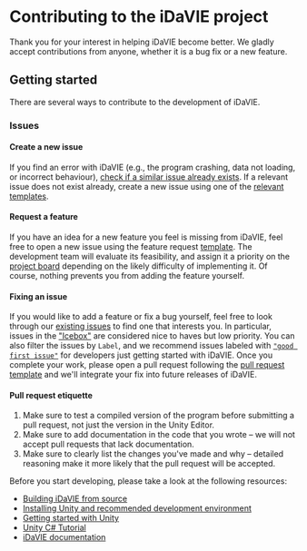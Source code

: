 # Contributing to the iDaVIE project

Thank you for your interest in helping iDaVIE become better. We gladly accept contributions from anyone, whether it is a bug fix or a new feature.

## Getting started
There are several ways to contribute to the development of iDaVIE.
### Issues
#### Create a new issue
If you find an error with iDaVIE (e.g., the program crashing, data not loading, or incorrect behaviour), [check if a similar issue already exists](https://github.com/idia-astro/idia_unity_vr/issues). If a relevant issue does not exist already, create a new issue using one of the [relevant templates](https://github.com/idia-astro/iDaVIE/issues/new/choose).

#### Request a feature
If you have an idea for a new feature you feel is missing from iDaVIE, feel free to open a new issue using the feature request [template](https://github.com/idia-astro/iDaVIE/issues/new?assignees=&labels=enhancement&projects=&template=feature_request.md&title=%5BFR%5D+%22New+Feature+Request%22). The development team will evaluate its feasibility, and assign it a priority on the [project board](https://github.com/orgs/idia-astro/projects/2/views/1) depending on the likely difficulty of implementing it. Of course, nothing prevents you from adding the feature yourself.

#### Fixing an issue
If you would like to add a feature or fix a bug yourself, feel free to look through our [existing issues](https://github.com/idia-astro/idia_unity_vr/issues) to find one that interests you. In particular, issues in the ["Icebox"](https://github.com/orgs/idia-astro/projects/2/views/1?filterQuery=Icebox) are considered nice to haves but low priority. You can also filter the issues by `Label`, and we recommend issues labeled with [`"good first issue"`](https://github.com/idia-astro/idia_unity_vr/issues?q=is%3Aopen+is%3Aissue+label%3A%22good+first+issue%22) for developers just getting started with iDaVIE. Once you complete your work, please open a pull request following the [pull request template](https://github.com/idia-astro/iDaVIE/compare) and we'll integrate your fix into future releases of iDaVIE.

#### Pull request etiquette
1. Make sure to test a compiled version of the program before submitting a pull request, not just the version in the Unity Editor.
2. Make sure to add documentation in the code that you wrote – we will not accept pull requests that lack documentation.
3. Make sure to clearly list the changes you've made and why – detailed reasoning make it more likely that the pull request will be accepted.

Before you start developing, please take a look at the following resources:
* [Building iDaVIE from source](https://github.com/idia-astro/idia_unity_vr/blob/main/BUILD.md)
* [Installing Unity and recommended development environment](https://docs.unity3d.com/hub/manual/index.html)
* [Getting started with Unity](https://docs.unity3d.com/2021.3/Documentation/Manual/index.html)
* [Unity C# Tutorial](https://learn.unity.com/project/beginner-gameplay-scripting)
* [iDaVIE documentation](https://idavie.readthedocs.io/en/latest/)